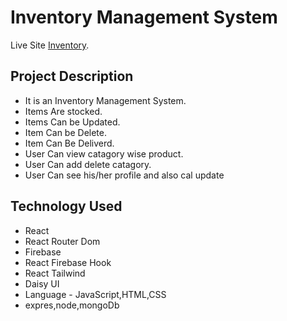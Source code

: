 # Inventory Management System

Live Site [Inventory](https://sensational-macaron-1291a9.netlify.app/).

## Project Description

- It is an Inventory Management System.
- Items Are stocked.
- Items Can be Updated.
- Item Can be Delete.
- Item Can Be Deliverd.
- User Can view catagory wise product.
- User Can add delete catagory.
- User Can see his/her profile and also cal update


## Technology Used

- React
- React Router Dom
- Firebase
- React Firebase Hook
- React Tailwind
- Daisy UI
- Language - JavaScript,HTML,CSS
- expres,node,mongoDb
